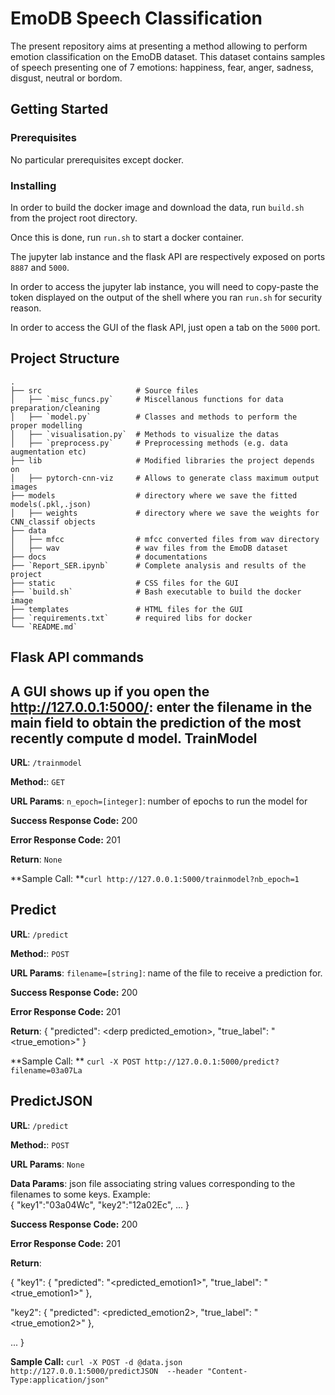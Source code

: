 # EmoDB Speech Classification

The present repository aims at presenting a method allowing to perform emotion classification on the EmoDB dataset. This dataset contains samples of speech presenting one of 7 emotions: happiness, fear, anger, sadness, disgust, neutral or bordom.

## Getting Started


### Prerequisites

No particular prerequisites except docker.


### Installing

In order to build the docker image and download the data, run `build.sh` from the project root directory.

Once this is done, run `run.sh` to start a docker container. <br>

The jupyter lab instance and the flask API are respectively exposed on ports `8887` and `5000`.

In order to access the jupyter lab instance, you will need to copy-paste the token displayed on the output of the shell where you ran `run.sh` for security reason.

In order to access the GUI of the flask API, just open a tab on the `5000` port.

## Project Structure
    .
    ├── src                     # Source files
    │   ├── `misc_funcs.py`     # Miscellanous functions for data preparation/cleaning
    │   ├── `model.py`          # Classes and methods to perform the proper modelling
    │   ├── `visualisation.py`  # Methods to visualize the datas
    │   ├── `preprocess.py`     # Preprocessing methods (e.g. data augmentation etc)
    ├── lib                     # Modified libraries the project depends on
    │   ├── pytorch-cnn-viz     # Allows to generate class maximum output images
    ├── models                  # directory where we save the fitted models(.pkl,.json)
    │   ├── weights             # directory where we save the weights for  CNN_classif objects
    ├── data
    │   ├── mfcc                # mfcc converted files from wav directory
    │   ├── wav                 # wav files from the EmoDB dataset
    ├── docs                    # documentations
    ├── `Report_SER.ipynb`      # Complete analysis and results of the project
    ├── static                  # CSS files for the GUI
    ├── `build.sh`              # Bash executable to build the docker image
    ├── templates               # HTML files for the GUI
    ├── `requirements.txt`      # required libs for docker
    └── `README.md`

## Flask API commands
A GUI shows up if you open the http://127.0.0.1:5000/: enter the filename in the main field to obtain the prediction of the most recently compute d model.
**TrainModel**
----
**URL**: `/trainmodel`

**Method:**: `GET` 
  
**URL Params**: `n_epoch=[integer]`: number of epochs to run the model for

**Success Response Code:**   200 

**Error Response Code:** 201

**Return**: `None`

**Sample Call: **`curl http://127.0.0.1:5000/trainmodel?nb_epoch=1`

**Predict**
----
**URL**: `/predict`

**Method:**: `POST` 
  
**URL Params**: `filename=[string]`: name of the file to receive a prediction for.

**Success Response Code:**   200

**Error Response Code:** 201 

**Return**: {
  "predicted": &lt;derp predicted_emotion&gt;, 
  "true_label": "&lt;true_emotion&gt;"
}


**Sample Call: ** `curl -X POST http://127.0.0.1:5000/predict?filename=03a07La`


**PredictJSON**
----

**URL**: `/predict`

**Method:**: `POST` 
  
**URL Params**: `None`

**Data Params**: json file associating string values corresponding to the filenames to some keys. Example: <br>
{
	"key1":"03a04Wc",
	"key2":"12a02Ec",
  ...
}


**Success Response Code:**   200 

**Error Response Code:** 201 

**Return**: 

{
  "key1": {
    "predicted": "&lt;predicted_emotion1&gt;", 
    "true_label": "&lt;true_emotion1&gt;"
  }, 


  "key2": {
    "predicted": &lt;predicted_emotion2&gt;, 
    "true_label": "&lt;true_emotion2&gt;"
  }, 

  ...
}

**Sample Call:** `curl -X POST -d @data.json http://127.0.0.1:5000/predictJSON  --header "Content-Type:application/json"`
